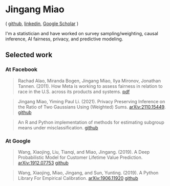 # Jingang Miao

(
    [github](https://github.com/miaojingang),
    [linkedin](https://www.linkedin.com/in/jingang-miao/), 
    [Google Scholar](https://scholar.google.com/citations?user=0u68g4gAAAAJ)
 )

I'm a statistician and have worked on
survey sampling/weighting, causal inference,
AI fairness, privacy, and predictive modeling.


## Selected work

### At Facebook

>  Rachad Alao, Miranda Bogen, Jingang Miao, Ilya Mironov, Jonathan Tannen.
(2011). How Meta is working to assess fairness in relation
to race in the U.S. across its products and systems.
[pdf](https://scontent-lga3-1.xx.fbcdn.net/v/t39.8562-6/255703685_597327124875926_1112057322177305099_n.pdf?_nc_cat=102&ccb=1-5&_nc_sid=ae5e01&_nc_ohc=zLv9LGgGym4AX8fpWAy&_nc_ht=scontent-lga3-1.xx&oh=ea1da24877ea568ef0804065ee0da5b9&oe=619C992F)

> Jingang Miao, Yiming Paul Li. (2021). Privacy Preserving Inference on
 the Ratio of Two Gaussians Using (Weighted) Sums.
[arXiv:2110.15449](https://arxiv.org/abs/2110.15449).
[github](https://github.com/miaojingang/private_ratio)

> An R and Python implementation of methods
for estimating subgroup means under misclassification.
[github](https://github.com/facebookresearch/mc)

### At Google
> Wang, Xiaojing, Liu, Tianqi, and Miao, Jingang. (2019).
A Deep Probabilistic Model for Customer Lifetime Value Prediction.
[arXiv:1912.07753](https://arxiv.org/abs/1912.07753)
[github](https://github.com/google/lifetime_value)

> Wang, Xiaojing, Miao, Jingang, and Sun, Yunting. (2019).
A Python Library For Empirical Calibration.
[arXiv:1906.11920](https://arxiv.org/abs/1906.11920)
[github](https://github.com/google/empirical_calibration)
